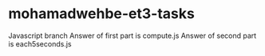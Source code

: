 # mohamadwehbe-et3-tasks
Javascript branch
Answer of first part is compute.js
Answer of second part is each5seconds.js
